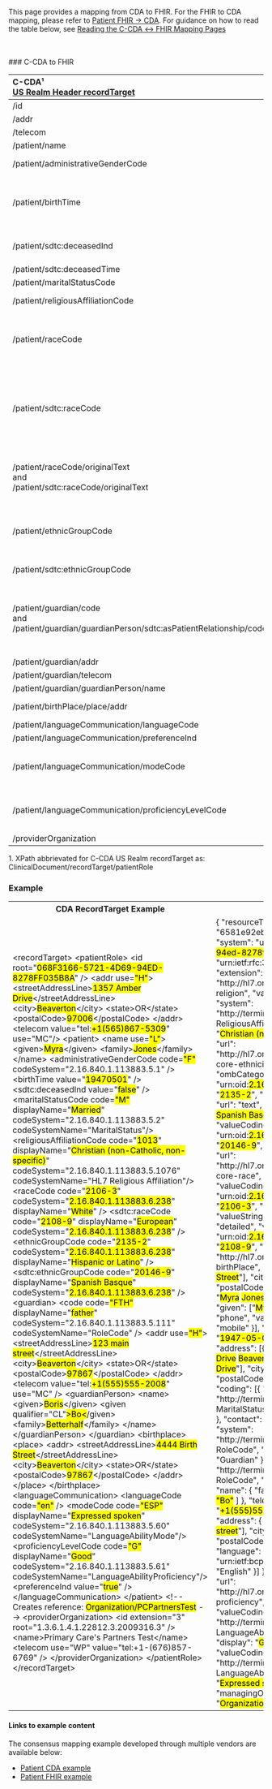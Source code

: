 <link rel="stylesheet" href="colors.css">

This page provides a mapping from CDA to FHIR. For the FHIR to CDA mapping, please refer to [Patient FHIR → CDA](./FC-patient.html). For guidance on how to read the table below, see [Reading the C-CDA ↔ FHIR Mapping Pages](./mappingGuidance.html)

<br />
<br />
### C-CDA to FHIR

|C-CDA¹<br/>[US Realm Header recordTarget](https://hl7.org/cda/us/ccda/3.0.0/StructureDefinition-USRealmHeader.html)|FHIR<br/>[Patient](http://hl7.org/fhir/us/core/STU4/StructureDefinition-us-core-patient.html#profile)|Transform Steps|
|:----|:----|:----|
|/id|.identifier|[CDA id ↔ FHIR identifier](mappingGuidance.html#cda-id--fhir-identifier)|
|/addr|.address|[CDA addr ↔ FHIR address ](mappingGuidance.html#cda-addr--fhir-address)|
|/telecom|.telecom|[CDA telecom ↔ FHIR telecom](mappingGuidance.html#cda-telecom--fhir-telecom)|
|/patient/name|.name|[CDA name ↔ FHIR name ](mappingGuidance.html#cda-name--fhir-name)|
|/patient/administrativeGenderCode|.gender|[CDA coding ↔ FHIR CodeableConcept](mappingGuidance.html#cda-coding--fhir-codeableconcept)<br/>[CDA administrativeGender → FHIR gender](ConceptMap-CF-AdministrativeGender.html)|
|/patient/birthTime|.birthDate|[CDA ↔ FHIR Time/Dates](mappingGuidance.html#cda--fhir-timedates) <br/>**Note:** the FHIR birthDate element is less precise than the CDA birthtime element. Precision can be preserved by also using the extension [`patient-birthTime`](https://hl7.org/fhir/R4/extension-patient-birthtime.html).|
|/patient/sdtc:deceasedInd|.deceasedBoolean|**Note:** Only one of `deceasedBoolean` or `deceasedDateTime` may exist. If both are present in CDA, use deceasedDateTime.
|/patient/sdtc:deceasedTime|.deceasedDateTime|[CDA ↔ FHIR Time/Dates](mappingGuidance.html#cda--fhir-timedates)
|/patient/maritalStatusCode|.maritalStatus|[CDA coding ↔ FHIR CodeableConcept](mappingGuidance.html#cda-coding--fhir-codeableconcept)|
|/patient/religiousAffiliationCode|.extension:[patient-religion](https://hl7.org/fhir/extensions/StructureDefinition-patient-religion.html).valueCodeableConcept|[CDA coding ↔ FHIR CodeableConcept](mappingGuidance.html#cda-coding--fhir-codeableconcept)
|/patient/raceCode|.extension:[us-core-race](https://hl7.org/fhir/us/core/STU4/StructureDefinition-us-core-race.html): ombCategory|[CDA coding ↔ FHIR CodeableConcept](mappingGuidance.html#cda-coding--fhir-codeableconcept)<br/>This should be a category and map to the ombCategory sub-extension. But if it is a detailed race, then it should go in the detailed sub-extension.|
|/patient/sdtc:raceCode|.extension:[us-core-race](https://hl7.org/fhir/us/core/STU4/StructureDefinition-us-core-race.html)|[CDA coding ↔ FHIR CodeableConcept](mappingGuidance.html#cda-coding--fhir-codeableconcept)<br/>If code is in [OMB category](http://hl7.org/fhir/us/core/ValueSet/omb-race-category), use us-core-race: ombCategory; else use us-core-race: detailed.<br/>If the detailed race is under a different OMB category that the non-sdtc:raceCode element, then an additional OMB category sub-extension should be included as well.|
|/patient/raceCode/originalText<br/>and<br/>/patient/sdtc:raceCode/originalText|.extension:[us-core-race](https://hl7.org/fhir/us/core/STU4/StructureDefinition-us-core-race.html): text|The race extension's text sub-extension is required but may only exist once. Recommendation is to comma-delimit all originalText / displayNames available, taking care to not duplicate values.
|/patient/ethnicGroupCode|.extension:[us-core-ethnicity](https://hl7.org/fhir/us/core/STU4/StructureDefinition-us-core-ethnicity.html)|[CDA coding ↔ FHIR CodeableConcept](mappingGuidance.html#cda-coding--fhir-codeableconcept)<br/>This should be a category and map to the ombCategory sub-extension. But if it is a detailed race, then it should go in the detailed sub-extension.|
|/patient/sdtc:ethnicGroupCode|.extension:[us-core-ethnicity](https://hl7.org/fhir/us/core/STU4/StructureDefinition-us-core-ethnicity.html) : detailed|[CDA coding ↔ FHIR CodeableConcept](mappingGuidance.html#cda-coding--fhir-codeableconcept)<br/>Used for detailed ethnicity|
|/patient/guardian/code<br/>and<br/>/patient/guardian/guardianPerson/sdtc:asPatientRelationship/code|.contact.relationship|First, add a fixed relationship code of  `GUARD` from [v3 RoleCode](http://terminology.hl7.org/CodeSystem/v3-RoleCode) (`http://terminology.hl7.org/CodeSystem/v3-RoleCode`) to preserve the CDA guardian relationship. Then map the two fields to additional relationship entries using [CDA coding ↔ FHIR CodeableConcept](mappingGuidance.html#cda-coding--fhir-codeableconcept)
|/patient/guardian/addr|.contact.address|[CDA addr ↔ FHIR address ](mappingGuidance.html#cda-addr--fhir-address)|
|/patient/guardian/telecom|.contact.telecom|[CDA telecom ↔ FHIR telecom](mappingGuidance.html#cda-telecom--fhir-telecom)|
|/patient/guardian/guardianPerson/name|.contact.name|[CDA name ↔ FHIR name ](mappingGuidance.html#cda-name--fhir-name)|
|/patient/birthPlace/place/addr|.extension:[patient-birthPlace](http://hl7.org/fhir/StructureDefinition/patient-birthPlace).valueAddress|[CDA addr ↔ FHIR address ](mappingGuidance.html#cda-addr--fhir-address)|
|/patient/languageCommunication/languageCode|.communication.language||
|/patient/languageCommunication/preferenceInd|.communication.preferred||
|/patient/languageCommunication/modeCode|.communication.extension:[patient-proficiency](http://hl7.org/fhir/StructureDefinition/patient-proficiency):type|[CDA coding ↔ FHIR CodeableConcept](mappingGuidance.html#cda-coding--fhir-codeableconcept)<br/>If both modeCode and proficiencyLevelCode are set for a language, only one `patient-proficiency` extension is needed.
|/patient/languageCommunication/proficiencyLevelCode|.communication.extension:[patient-proficiency](http://hl7.org/fhir/StructureDefinition/patient-proficiency):level|[CDA coding ↔ FHIR CodeableConcept](mappingGuidance.html#cda-coding--fhir-codeableconcept)<br/>If both modeCode and proficiencyLevelCode are set for a language, only one `patient-proficiency` extension is needed.
|/providerOrganization|.managingOrganization|

1\. XPath abbrievated for C-CDA US Realm recordTarget as: <br/> ClinicalDocument/recordTarget/patientRole

### Example

<table><tr><th>CDA RecordTarget Example</th><th>FHIR Patient Resource</th></tr>
<tr><td>
<div id="cda" class="border codeArea">&lt;<span class="field">recordTarget</span>&gt;
  &lt;<span class="field">patientRole</span>&gt;
    &lt;<span class="field">id</span> <span class="attrib">root=</span><span class="value">"<mark class="color10">068F3166-5721-4D69-94ED-8278FF035B8A</mark>"</span> /&gt;
    &lt;<span class="field">addr</span> <span class="attrib">use=</span><mark class="color11"><span class="value">"H"</span></mark>&gt;
      &lt;<span class="field">streetAddressLine</span>&gt;<mark class="color12">1357 Amber Drive</mark>&lt;/<span class="field">streetAddressLine</span>&gt;
      &lt;<span class="field">city</span>&gt;<mark class="color13">Beaverton</mark>&lt;/<span class="field">city</span>&gt;
      &lt;<span class="field">state</span>&gt;OR&lt;/<span class="field">state</span>&gt;
      &lt;<span class="field">postalCode</span>&gt;<mark class="color14">97006</mark>&lt;/<span class="field">postalCode</span>&gt;
    &lt;/<span class="field">addr</span>&gt;
    &lt;<span class="field">telecom</span> <span class="attrib">value=</span><span class="value">"tel:<mark class="color15">+1(565)867-5309</mark>"</span> <span class="attrib">use=</span><span class="value">"MC"</span>/&gt;
    &lt;<span class="field">patient</span>&gt;
      &lt;<span class="field">name</span> <span class="attrib">use=</span><mark class="color16"><span class="value">"L"</span></mark>&gt;
        &lt;<span class="field">given</span>&gt;<mark class="color17">Myra</mark>&lt;/<span class="field">given</span>&gt;
        &lt;<span class="field">family</span>&gt;<mark class="color18">Jones</mark>&lt;/<span class="field">family</span>&gt;
      &lt;/<span class="field">name</span>&gt;
      &lt;<span class="field">administrativeGenderCode</span> 
        <span class="attrib">code=</span><mark class="color19"><span class="value">"F"</span></mark> 
        <span class="attrib">codeSystem=</span><span class="value">"2.16.840.1.113883.5.1"</span> /&gt;
      &lt;<span class="field">birthTime</span> <span class="attrib">value=</span><span class="value">"<mark class="color20">19470501</mark>"</span> /&gt;
      &lt;<span class="field">sdtc:deceasedInd</span> <span class="attrib">value=</span><span class="value">"<mark class="color21">false</mark>"</span> /&gt;
      &lt;<span class="field">maritalStatusCode</span> 
        <span class="attrib">code=</span><mark class="color22"><span class="value">"M"</span></mark> 
        <span class="attrib">displayName=</span><span class="value">"<mark class="color23">Married</mark>"</span> 
        <span class="attrib">codeSystem=</span><span class="value">"2.16.840.1.113883.5.2"</span> 
        <span class="attrib">codeSystemName=</span><span class="value">"MaritalStatus"</span>/&gt;
      &lt;<span class="field">religiousAffiliationCode</span> 
        <span class="attrib">code=</span><span class="value">"<mark class="color24">1013</mark>"</span> 
        <span class="attrib">displayName=</span><span class="value">"<mark class="color25">Christian (non-Catholic, non-specific)</mark>"</span> 
        <span class="attrib">codeSystem=</span><span class="value">"2.16.840.1.113883.5.1076"</span> 
        <span class="attrib">codeSystemName=</span><span class="value">"HL7 Religious Affiliation"</span>/&gt;
      &lt;<span class="field">raceCode</span> 
        <span class="attrib">code=</span><span class="value">"<mark class="color26">2106-3</mark>"</span> 
        <span class="attrib">codeSystem=</span><span class="value">"<mark class="color27">2.16.840.1.113883.6.238</mark>"</span> 
        <span class="attrib">displayName=</span><span class="value">"<mark class="color28">White</mark>"</span> /&gt;
      &lt;<span class="field">sdtc:raceCode</span> 
        <span class="attrib">code=</span><span class="value">"<mark class="color29">2108-9</mark>"</span> 
        <span class="attrib">displayName=</span><span class="value">"<mark class="color30">European</mark>"</span> 
        <span class="attrib">codeSystem=</span><span class="value">"<mark class="color27">2.16.840.1.113883.6.238</mark>"</span> /&gt;
      &lt;<span class="field">ethnicGroupCode</span> 
        <span class="attrib">code=</span><span class="value">"<mark class="color31">2135-2</mark>"</span> 
        <span class="attrib">codeSystem=</span><span class="value">"<mark class="color27">2.16.840.1.113883.6.238</mark>"</span> 
        <span class="attrib">displayName=</span><span class="value">"<mark class="color32">Hispanic or Latino</mark>"</span> /&gt;
      &lt;<span class="field">sdtc:ethnicGroupCode</span> 
        <span class="attrib">code=</span><span class="value">"<mark class="color33"><mark class="color33">20146-9</mark></mark>"</span> 
        <span class="attrib">displayName=</span><span class="value">"<mark class="color34">Spanish Basque</mark>"</span> 
        <span class="attrib">codeSystem=</span><span class="value">"<mark class="color27">2.16.840.1.113883.6.238</mark>"</span> /&gt;
      &lt;<span class="field">guardian</span>&gt;
        &lt;<span class="field">code</span> 
          <span class="attrib">code=</span><mark class="color35"><span class="value">"FTH"</span></mark> 
          <span class="attrib">displayName=</span><span class="value">"<mark class="color36">father</mark>"</span> 
          <span class="attrib">codeSystem=</span><span class="value">"2.16.840.1.113883.5.111"</span> 
          <span class="attrib">codeSystemName=</span><span class="value">"RoleCode"</span> /&gt;
        &lt;<span class="field">addr</span> <span class="attrib">use=</span><mark class="color11"><span class="value">"H"</span></mark>&gt;
          &lt;<span class="field">streetAddressLine</span>&gt;<mark class="color37">123 main street</mark>&lt;/<span class="field">streetAddressLine</span>&gt;
          &lt;<span class="field">city</span>&gt;<mark class="color13">Beaverton</mark>&lt;/<span class="field">city</span>&gt;
          &lt;<span class="field">state</span>&gt;OR&lt;/<span class="field">state</span>&gt;
          &lt;<span class="field">postalCode</span>&gt;<mark class="color38">97867</mark>&lt;/<span class="field">postalCode</span>&gt;
        &lt;/<span class="field">addr</span>&gt;
        &lt;<span class="field">telecom</span> <span class="attrib">value=</span><span class="value">"tel:<mark class="color39">+1(555)555-2008</mark>"</span> <span class="attrib">use=</span><span class="value">"MC"</span> /&gt;
        &lt;<span class="field">guardianPerson</span>&gt;
          &lt;<span class="field">name</span>&gt;
            &lt;<span class="field">given</span>&gt;<mark class="color40">Boris</mark>&lt;/<span class="field">given</span>&gt;
            &lt;<span class="field">given</span> <span class="attrib">qualifier=</span><span class="value">"CL"</span><mark class="color41">&gt;Bo&lt;</mark>/given&gt;
            &lt;<span class="field">family</span>&gt;<mark class="color42">Betterhalf</mark>&lt;/<span class="field">family</span>&gt;
          &lt;/<span class="field">name</span>&gt;
        &lt;/<span class="field">guardianPerson</span>&gt;
      &lt;/<span class="field">guardian</span>&gt;
      &lt;<span class="field">birthplace</span>&gt;
        &lt;<span class="field">place</span>&gt;
          &lt;<span class="field">addr</span>&gt;
            &lt;<span class="field">streetAddressLine</span>&gt;<mark class="color10">4444 Birth Street</mark>&lt;/<span class="field">streetAddressLine</span>&gt;
            &lt;<span class="field">city</span>&gt;<mark class="color13">Beaverton</mark>&lt;/<span class="field">city</span>&gt;
            &lt;<span class="field">state</span>&gt;OR&lt;/<span class="field">state</span>&gt;
            &lt;<span class="field">postalCode</span>&gt;<mark class="color38">97867</mark>&lt;/<span class="field">postalCode</span>&gt;
          &lt;/<span class="field">addr</span>&gt;
        &lt;/<span class="field">place</span>&gt;
      &lt;/<span class="field">birthplace</span>&gt;
      &lt;<span class="field">languageCommunication</span>&gt;
        &lt;<span class="field">languageCode</span> <span class="attrib">code=</span><mark class="color11"><span class="value">"en"</span></mark> /&gt;
        &lt;<span class="field">modeCode</span> 
          <span class="attrib">code=</span><mark class="color12"><span class="value">"ESP"</span></mark> 
          <span class="attrib">displayName=</span><span class="value">"<mark class="color13">Expressed spoken</mark>"</span> 
          <span class="attrib">codeSystem=</span><span class="value">"2.16.840.1.113883.5.60"</span> 
          <span class="attrib">codeSystemName=</span><span class="value">"LanguageAbilityMode"</span>/&gt;
        &lt;<span class="field">proficiencyLevelCode</span> 
          <span class="attrib">code=</span><mark class="color14"><span class="value">"G"</span></mark> 
          <span class="attrib">displayName=</span><span class="value">"<mark class="color15">Good</mark>"</span> 
          <span class="attrib">codeSystem=</span><span class="value">"2.16.840.1.113883.5.61"</span> 
          <span class="attrib">codeSystemName=</span><span class="value">"LanguageAbilityProficiency"</span>/&gt;
        &lt;<span class="field">preferenceInd</span> <span class="attrib">value=</span><span class="value">"<mark class="color16">true</mark>"</span> /&gt;
      &lt;/<span class="field">languageCommunication</span>&gt;
    &lt;/<span class="field">patient</span>&gt;
    <span class="comment">&lt;!-- Creates reference: <mark class="color17">Organization/PCPartnersTest</mark> --&gt;</span>
    &lt;<span class="field">providerOrganization</span>&gt;
      &lt;<span class="field">id</span> <span class="attrib">extension=</span><span class="value">"3"</span> <span class="attrib">root=</span><span class="value">"1.3.6.1.4.1.22812.3.2009316.3"</span> /&gt;
      &lt;<span class="field">name</span>&gt;Primary Care's Partners Test&lt;/<span class="field">name</span>&gt;
      &lt;<span class="field">telecom</span> <span class="attrib">use=</span><span class="value">"WP"</span> <span class="attrib">value=</span><span class="value">"tel:+1-(676)857-6769"</span> /&gt;
    &lt;/<span class="field">providerOrganization</span>&gt;
  &lt;/<span class="field">patientRole</span>&gt;
&lt;/<span class="field">recordTarget</span>&gt;</div>
</td><td>
<div id="fhir" class="border codeArea">{
  "<span class="field">resourceType</span>": "<span class="value">Patient</span>",
  "<span class="field">id</span>": "<span class="value">6581e92eb6ff5dadc088eae5</span>",
  "<span class="field">identifier</span>": [{
    "<span class="field">system</span>": "<span class="value">urn:uuid:<mark class="color10">068f3166-5721-4d69-94ed-8278ff035b8a</mark></span>",
    "<span class="field">value</span>": "<span class="value">urn:ietf:rfc:3986</span>"
  }],
  "<span class="field">language</span>": "<span class="value">en-US</span>",
  "<span class="field">extension</span>": [{
    "<span class="field">url</span>": "<span class="value">http://hl7.org/fhir/StructureDefinition/patient-religion</span>",
    "<span class="field">valueCodeableConcept</span>": {
      "<span class="field">coding</span>": [{
        "<span class="field">system</span>": "<span class="value">http://terminology.hl7.org/CodeSystem/v3-ReligiousAffiliation</span>",
        "<span class="field">code</span>": "<span class="value"><mark class="color24">1013</mark></span>",
        "<span class="field">display</span>": "<span class="value"><mark class="color25">Christian (non-Catholic, non-specific)</mark></span>"
      }]
    }
  }, {
    "<span class="field">url</span>": "<span class="value">http://hl7.org/fhir/us/core/StructureDefinition/us-core-ethnicity</span>",
    "<span class="field">extension</span>": [{
      "<span class="field">url</span>": "<span class="value">ombCategory</span>",
      "<span class="field">valueCoding</span>": {
        "<span class="field">system</span>": "<span class="value">urn:oid:<mark class="color27">2.16.840.1.113883.6.238</mark></span>",
        "<span class="field">code</span>": "<span class="value"><mark class="color31">2135-2</mark></span>",
        "<span class="field">display</span>": "<span class="value"><mark class="color32">Hispanic or Latino</mark></span>"
      }
    }, {
      "<span class="field">url</span>": "<span class="value">text</span>",
      "<span class="field">valueString</span>": "<span class="value"><mark class="color32">Hispanic or Latino</mark>, <mark class="color34">Spanish Basque</mark></span>"
    }, {
      "<span class="field">url</span>": "<span class="value">detailed</span>",
      "<span class="field">valueCoding</span>": {
        "<span class="field">system</span>": "<span class="value">urn:oid:<mark class="color27">2.16.840.1.113883.6.238</mark></span>",
        "<span class="field">code</span>": "<span class="value"><mark class="color33"><mark class="color33">20146-9</mark></mark></span>",
        "<span class="field">display</span>": "<span class="value"><mark class="color34">Spanish Basque</mark></span>"
      }
    }]
  }, {
    "<span class="field">url</span>": "<span class="value">http://hl7.org/fhir/us/core/StructureDefinition/us-core-race</span>",
    "<span class="field">extension</span>": [{
      "<span class="field">url</span>": "<span class="value">ombCategory</span>",
      "<span class="field">valueCoding</span>": {
        "<span class="field">system</span>": "<span class="value">urn:oid:<mark class="color27">2.16.840.1.113883.6.238</mark></span>",
        "<span class="field">code</span>": "<span class="value"><mark class="color26">2106-3</mark></span>",
        "<span class="field">display</span>": "<span class="value"><mark class="color28">White</mark></span>"
      }
    }, {
      "<span class="field">url</span>": "<span class="value">text</span>",
      "<span class="field">valueString</span>": "<span class="value"><mark class="color28">White</mark>, <mark class="color30">European</mark></span>"
    }, {
      "<span class="field">url</span>": "<span class="value">detailed</span>",
      "<span class="field">valueCoding</span>": {
        "<span class="field">system</span>": "<span class="value">urn:oid:<mark class="color27">2.16.840.1.113883.6.238</mark></span>",
        "<span class="field">code</span>": "<span class="value"><mark class="color29">2108-9</mark></span>",
        "<span class="field">display</span>": "<span class="value"><mark class="color30">European</mark></span>"
      }
    }]
  },
  {
    "<span class="field">url</span>": "<span class="value">http://hl7.org/fhir/StructureDefinition/patient-birthPlace</span>",
    "<span class="field">valueAddress</span>": {
      "<span class="field">line</span>": ["<mark class="color10">4444 Birth Street</mark>"],
      "<span class="field">city</span>": "<span class="value"><mark class="color13">Beaverton</mark></span>",
      "<span class="field">state</span>": "<span class="value">OR</span>",
      "<span class="field">postalCode</span>": "<span class="value"><mark class="color38">97867</mark></span>"
    }
  }],
  "<span class="field">name</span>": [{
    "<span class="field">text</span>": "<span class="value"><mark class="color17">Myra</mark> <mark class="color18">Jones</mark></span>",
    "<span class="field">use</span>": "<span class="value"><mark class="color16">usual</mark></span>",
    "<span class="field">family</span>": "<span class="value"><mark class="color18">Jones</mark></span>",
    "<span class="field">given</span>": ["<mark class="color17">Myra</mark>"]
  }],
  "<span class="field">telecom</span>": [{
      "<span class="field">system</span>": "<span class="value">phone</span>",
    "<span class="field">value</span>": "<span class="value"><mark class="color15">+1(565)867-5309</mark></span>",
    "<span class="field">use</span>": "<span class="value">mobile</span>"
  }],
  "<span class="field">gender</span>": "<span class="value"><mark class="color19">female</mark></span>",
  "<span class="field">birthDate</span>": "<span class="value"><mark class="color20">1947-05-01</mark></span>",
  "<span class="field">deceasedBoolean</span>": <mark class="color21">false</mark>,
  "<span class="field">address</span>": [{
    "<span class="field">use</span>": "<span class="value"><mark class="color11">home</mark></span>",
    "<span class="field">text</span>": "<span class="value"><mark class="color12">1357 Amber Drive</mark> <mark class="color13">Beaverton</mark> OR <mark class="color14">97006</mark></span>",
    "<span class="field">line</span>": ["<mark class="color12">1357 Amber Drive</mark>"],
    "<span class="field">city</span>": "<span class="value"><mark class="color13">Beaverton</mark></span>",
    "<span class="field">state</span>": "<span class="value">OR</span>",
    "<span class="field">postalCode</span>": "<span class="value"><mark class="color14">97006</mark></span>"
  }],
  "<span class="field">maritalStatus</span>": {
    "<span class="field">coding</span>": [{
      "<span class="field">system</span>": "<span class="value">http://terminology.hl7.org/CodeSystem/v3-MaritalStatus</span>",
      "<span class="field">code</span>": <mark class="color22">"M"</mark>,
      "<span class="field">display</span>": "<span class="value"><mark class="color23">Married</mark></span>"
    }]
  },
  "<span class="field">contact</span>": [{
    "<span class="field">relationship</span>": [{
      "<span class="field">coding</span>": [{
        "<span class="field">system</span>": "<span class="value">http://terminology.hl7.org/CodeSystem/v3-RoleCode</span>",
        "<span class="field">code</span>": "<span class="value">GUARD</span>",
        "<span class="field">display</span>": "<span class="value">Guardian</span>"
      }]
    }, {
      "<span class="field">coding</span>": [{
        "<span class="field">system</span>": "<span class="value">http://terminology.hl7.org/CodeSystem/v3-RoleCode</span>",
        "<span class="field">code</span>": <mark class="color35">"FTH"</mark>,
        "<span class="field">display</span>": "<span class="value"><mark class="color36">father</mark></span>"
      }]
    }],
    "<span class="field">name</span>": {
      "<span class="field">family</span>": "<span class="value"><mark class="color42">Betterhalf</mark></span>",
      "<span class="field">given</span>": [
        "<mark class="color40">Boris</mark>",
        <mark class="color41">"Bo"</mark>
      ]
    },
    "<span class="field">telecom</span>": [{
      "<span class="field">system</span>": "<span class="value">phone</span>",
      "<span class="field">value</span>": "<span class="value"><mark class="color39">+1(555)555-2008</mark></span>",
      "<span class="field">use</span>": "<span class="value">mobile</span>"
    }],
    "<span class="field">address</span>": {
      "<span class="field">use</span>": "<span class="value"><mark class="color11">home</mark></span>",
      "<span class="field">line</span>": ["<mark class="color37">123 main street</mark>"],
      "<span class="field">city</span>": "<span class="value"><mark class="color13">Beaverton</mark></span>",
      "<span class="field">state</span>": "<span class="value">OR</span>",
      "<span class="field">postalCode</span>": "<span class="value"><mark class="color38">97867</mark></span>"
    }
  }],
  "<span class="field">communication</span>": [{
    "<span class="field">language</span>": {
      "<span class="field">coding</span>": [{
        "<span class="field">system</span>": "<span class="value">urn:ietf:bcp:47</span>",
        "<span class="field">code</span>": <mark class="color11">"en"</mark>,
        "<span class="field">display</span>": "<span class="value">English</span>"
      }]
    },
    "<span class="field">preferred</span>": <mark class="color16">true</mark>,
    "<span class="field">extension</span>": [{
      "<span class="field">url</span>": "<span class="value">http://hl7.org/fhir/StructureDefinition/patient-proficiency</span>",
      "<span class="field">extension</span>": [{
        "<span class="field">url</span>": "<span class="value">level</span>",
        "<span class="field">valueCoding</span>": {
          "<span class="field">system</span>": "<span class="value">http://terminology.hl7.org/CodeSystem/v3-LanguageAbilityProficiency</span>",
          "<span class="field">code</span>": <mark class="color14">"G"</mark>,
          "<span class="field">display</span>": "<span class="value"><mark class="color15">Good</mark></span>"
        }
      }, {
        "<span class="field">url</span>": "<span class="value">type</span>",
        "<span class="field">valueCoding</span>": {
          "<span class="field">system</span>": "<span class="value">http://terminology.hl7.org/CodeSystem/v3-LanguageAbilityMode</span>",
          "<span class="field">code</span>": <mark class="color12">"ESP"</mark>,
          "<span class="field">display</span>": "<span class="value"><mark class="color13">Expressed spoken</mark></span>"
        }
      }]
    }]
  }],
  "<span class="field">managingOrganization</span>": {
    "<span class="field">reference</span>": "<span class="value"><mark class="color17">Organization/PCPartnersTest</mark></span>"
  }
}</div>
</td></tr></table>

#### Links to example content

The consensus mapping example developed through multiple vendors are available below:
* [Patient CDA example](./Binary-CF-patient.html)
* [Patient FHIR example](./Patient-CF-patient.html)
